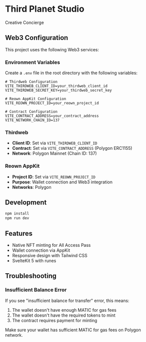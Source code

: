 # Third Planet Studio

Creative Concierge

## Web3 Configuration

This project uses the following Web3 services:

### Environment Variables

Create a `.env` file in the root directory with the following variables:

```env
# Thirdweb Configuration
VITE_THIRDWEB_CLIENT_ID=your_thirdweb_client_id
VITE_THIRDWEB_SECRET_KEY=your_thirdweb_secret_key

# Reown AppKit Configuration
VITE_REOWN_PROJECT_ID=your_reown_project_id

# Contract Configuration
VITE_CONTRACT_ADDRESS=your_contract_address
VITE_NETWORK_CHAIN_ID=137
```

### Thirdweb

- **Client ID**: Set via `VITE_THIRDWEB_CLIENT_ID`
- **Contract**: Set via `VITE_CONTRACT_ADDRESS` (Polygon ERC1155)
- **Network**: Polygon Mainnet (Chain ID: 137)

### Reown AppKit

- **Project ID**: Set via `VITE_REOWN_PROJECT_ID`
- **Purpose**: Wallet connection and Web3 integration
- **Networks**: Polygon

## Development

```bash
npm install
npm run dev
```

## Features

- Native NFT minting for All Access Pass
- Wallet connection via AppKit
- Responsive design with Tailwind CSS
- SvelteKit 5 with runes

## Troubleshooting

### Insufficient Balance Error

If you see "insufficient balance for transfer" error, this means:

1. The wallet doesn't have enough MATIC for gas fees
2. The wallet doesn't have the required tokens to mint
3. The contract requires payment for minting

Make sure your wallet has sufficient MATIC for gas fees on Polygon network.
